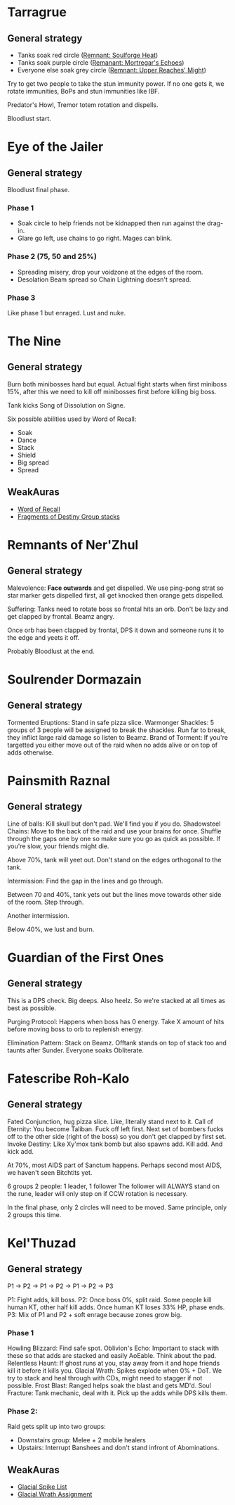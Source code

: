 # Tarragrue

## General strategy

- Tanks soak red circle ([Remnant: Soulforge Heat](https://www.wowhead.com/spell=352398/remnant-soulforge-heat))
- Tanks soak purple circle ([Remanant: Mortregar's Echoes](https://www.wowhead.com/spell=352389/remnant-mortregars-echoes))
- Everyone else soak grey circle ([Remnant: Upper Reaches' Might](https://www.wowhead.com/spell=352382/remnant-upper-reaches-might))

Try to get two people to take the stun immunity power. If no one gets it, we rotate immunities, BoPs and stun immunities like IBF.

Predator's Howl, Tremor totem rotation and dispells.

Bloodlust start.

# Eye of the Jailer

## General strategy

Bloodlust final phase.

### Phase 1 

- Soak circle to help friends not be kidnapped then run against the drag-in.
- Glare go left, use chains to go right. Mages can blink.

### Phase 2 (75, 50 and 25%)

- Spreading misery, drop your voidzone at the edges of the room.
- Desolation Beam spread so Chain Lightning doesn't spread.

### Phase 3

Like phase 1 but enraged. Lust and nuke.

# The Nine

## General strategy

Burn both minibosses hard but equal. Actual fight starts when first miniboss 15%, after this we need to kill off minibosses first before killing big boss.

Tank kicks Song of Dissolution on Signe.

Six possible abilities used by Word of Recall:

- Soak
- Dance
- Stack
- Shield
- Big spread
- Spread

## WeakAuras

- [Word of Recall](https://wago.io/QZvFtl2pE)
- [Fragments of Destiny Group stacks](https://wago.io/haNvegJAR)

# Remnants of Ner'Zhul

## General strategy

Malevolence: **Face outwards** and get dispelled. We use ping-pong strat so star marker gets dispelled first, all get knocked then orange gets dispelled.

Suffering: Tanks need to rotate boss so frontal hits an orb. Don't be lazy and get clapped by frontal. Beamz angry.

Once orb has been clapped by frontal, DPS it down and someone runs it to the edge and yeets it off.

Probably Bloodlust at the end.

# Soulrender Dormazain

## General strategy

Tormented Eruptions: Stand in safe pizza slice.
Warmonger Shackles: 5 groups of 3 people will be assigned to break the shackles. Run far to break, they inflict large raid damage so listen to Beamz.
Brand of Torment: If you're targetted you either move out of the raid when no adds alive or on top of adds otherwise.

# Painsmith Raznal

## General strategy

Line of balls: Kill skull but don't pad. We'll find you if you do.
Shadowsteel Chains: Move to the back of the raid and use your brains for once. Shuffle through the gaps one by one so make sure you go as quick as possible. If you're slow, your friends might die.

Above 70%, tank will yeet out. Don't stand on the edges orthogonal to the tank.

Intermission: Find the gap in the lines and go through. 

Between 70 and 40%, tank yets out but the lines move towards other side of the room. Step through.

Another intermission.

Below 40%, we lust and burn.

# Guardian of the First Ones

## General strategy

This is a DPS check. Big deeps. Also heelz. So we're stacked at all times as best as possible.

Purging Protocol: Happens when boss has 0 energy. Take X amount of hits before moving boss to orb to replenish energy.

Elimination Pattern: Stack on Beamz. Offtank stands on top of stack too and taunts after Sunder. Everyone soaks Obliterate.

# Fatescribe Roh-Kalo

## General strategy

Fated Conjunction, hug pizza slice. Like, literally stand next to it.
Call of Eternity: You become Taliban. Fuck off left first. Next set of bombers fucks off to the other side (right of the boss) so you don't get clapped by first set.
Invoke Destiny: Like Xy'mox tank bomb but also spawns add. Kill add. And kick add.

At 70%, most AIDS part of Sanctum happens. Perhaps second most AIDS, we haven't seen Bitchtits yet.

6 groups 2 people: 1 leader, 1 follower
The follower will ALWAYS stand on the rune, leader will only step on if CCW rotation is necessary.

In the final phase, only 2 circles will need to be moved. Same principle, only 2 groups this time.

# Kel'Thuzad

## General strategy

P1 -> P2 -> P1 -> P2 -> P1 -> P2 -> P3

P1: Fight adds, kill boss.
P2: Once boss 0%, split raid. Some people kill human KT, other half kill adds. Once human KT loses 33% HP, phase ends.
P3: Mix of P1 and P2 + soft enrage because zones grow big.

### Phase 1

Howling Blizzard: Find safe spot.
Oblivion's Echo: Important to stack with these so that adds are stacked and easily AoEable. Think about the pad.
Relentless Haunt: If ghost runs at you, stay away from it and hope friends kill it before it kills you.
Glacial Wrath: Spikes explode when 0% + DoT. We try to stack and heal through with CDs, might need to stagger if not possible.
Frost Blast: Ranged helps soak the blast and gets MD'd.
Soul Fracture: Tank mechanic, deal with it. Pick up the adds while DPS kills them.

### Phase 2:

Raid gets split up into two groups:
- Downstairs group: Melee + 2 mobile healers
- Upstairs: Interrupt Banshees and don't stand infront of Abominations.

## WeakAuras

- [Glacial Spike List](https://wago.io/neZk3SBnB)
- [Glacial Wrath Assignment](https://wago.io/I9XVmHucL)